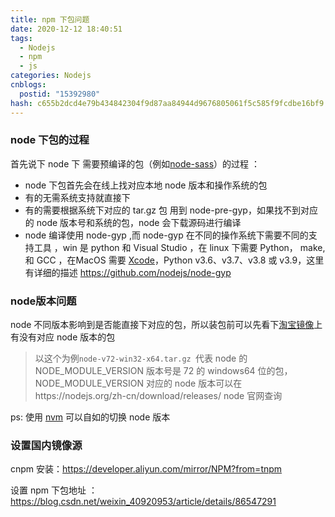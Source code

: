 ```yaml
---
title: npm 下包问题
date: 2020-12-12 18:40:51
tags:
  - Nodejs
  - npm
  - js
categories: Nodejs
cnblogs:
  postid: "15392980"
hash: c655b2dcd4e79b434842304f9d87aa84944d9676805061f5c585f9fcdbe16bf9
---
```




### node 下包的过程

首先说下 node 下 需要预编译的包（例如[node-sass](https://npmmirror.com/mirrors/node-sass/)）的过程 ：

- node 下包首先会在线上找对应本地 node 版本和操作系统的包
- 有的无需系统支持就直接下
- 有的需要根据系统下对应的 tar.gz 包 用到 node-pre-gyp，如果找不到对应的 node 版本号和系统的包，node 会下载源码进行编译
- node 编译使用 node-gyp ,而 node-gyp 在不同的操作系统下需要不同的支持工具 ，win 是 python 和 Visual Studio ，在 linux 下需要 Python， make, 和 GCC ，在MacOS  需要 [Xcode](https://developer.apple.com/xcode/download/)，Python v3.6、v3.7、v3.8 或 v3.9，这里有详细的描述 https://github.com/nodejs/node-gyp

### node版本问题

node 不同版本影响到是否能直接下对应的包，所以装包前可以先看下[淘宝镜像](https://npmmirror.com/mirrors)上有没有对应 node 版本的包

> 以这个为例`node-v72-win32-x64.tar.gz `代表 node 的 NODE_MODULE_VERSION 版本号是 72 的 windows64 位的包，NODE_MODULE_VERSION 对应的 node 版本可以在https://nodejs.org/zh-cn/download/releases/ node 官网查询

ps: 使用 [nvm](https://www.jianshu.com/p/48185ef12fbf) 可以自如的切换 node 版本

### 设置国内镜像源

cnpm 安装：https://developer.aliyun.com/mirror/NPM?from=tnpm

设置 npm 下包地址 ： https://blog.csdn.net/weixin_40920953/article/details/86547291





